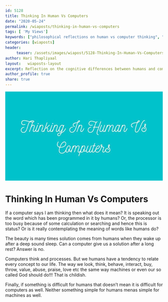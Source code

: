 ```yaml
--- 
id: 5128 
title: Thinking In Human Vs Computers
date: "2020-05-24"
permalink: /wiaposts/thinking-in-human-vs-computers
tags: [ 'My Views']    
keywords: ["philosophical reflections on human vs computer thinking", "understanding cognitive differences in philosophy", "poetic insights on human and machine cognition", "philosophy of cognition and technology", "exploring human vs computer thinking in philosophical context"]  
categories: [wiaposts] 
header:
     teaser: /assets/images/wiapost/5128-Thinking-In-Human-Vs-Computers.jpg
author: Hari Thapliyaal 
layout:   wiaposts-layout
excerpt: Reflection on the cognitive differences between humans and computers, exploring cognition and technology.
author_profile: true 
share: true 
---
```


![Thinking In Human Vs Computers](/assets/images/wiapost/5128-Thinking-In-Human-Vs-Computers.jpg)     
   
# Thinking In Human Vs Computers   
    
If a computer says I am thinking then what does it mean? It is speaking out the word which has been programmed in it by humans? Or, the processor is too busy because of some calculation or searching and hence this is status? Or is it really contemplating the meaning of words like humans do?    
    
The beauty is many times solution comes from humans when they wake up after a deep sound sleep. Can a computer give us a solution after a long rest? Answer is no.    
    
Computers think and processes. But we humans have a tendency to relate every concept to our life. The way we look, think, behave, interact, buy, throw, value, abuse, praise, love etc the same way machines or even our so called God should do!!! That is childish.    
    
Finally, if something is difficult for humans that doesn’t mean it is difficult for computers as well. Neither something simple for humans menas simple for machines as well.    
